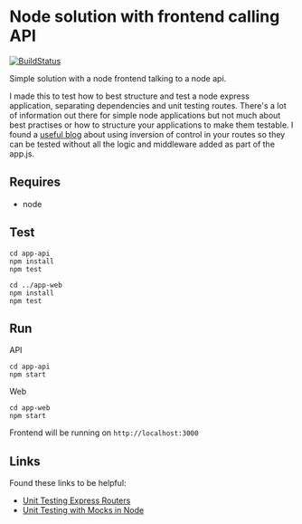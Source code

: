 # Node solution with frontend calling API

[![BuildStatus](https://travis-ci.org/stevenalexander/node-web-api.svg?branch=master)](https://travis-ci.org/stevenalexander/node-web-api?branch=master)

Simple solution with a node frontend talking to a node api.

I made this to test how to best structure and test a node express application, separating dependencies and unit testing routes. There's a lot of information out there for simple node applications but not much about best practises or how to structure your applications to make them testable. I found a [useful blog](http://evanshortiss.com/development/javascript/2016/04/15/express-testing-using-ioc.html) about using inversion of control in your routes so they can be tested without all the logic and middleware added as part of the app.js.

## Requires

* node

## Test

```
cd app-api
npm install
npm test

cd ../app-web
npm install
npm test
```

## Run

API

```
cd app-api
npm start
```

Web

```
cd app-web
npm start
```

Frontend will be running on `http://localhost:3000`

## Links

Found these links to be helpful:
* [Unit Testing Express Routers](http://evanshortiss.com/development/javascript/2016/04/15/express-testing-using-ioc.html)
* [Unit Testing with Mocks in Node](http://vansande.org/2015/03/22/unit_testing_with_mocks_in_node_js/)
